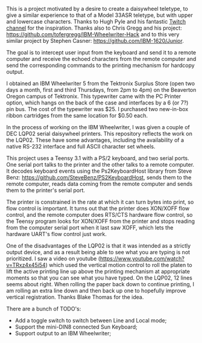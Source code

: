 This is a project motivated by a desire to create a daisywheel teletype, to give a
similar experience to that of a Model 33ASR teletype, but with upper and lowercase
characters. Thanks to Hugh Pyle and his fantastic [Twitch channel](https://www.twitch.tv/33asr) for the
inspiration.  Thanks also to Chris Gregg and his project:
https://github.com/tofergregg/IBM-Wheelwriter-Hack and to this very similar project
by Stephen Casner: https://github.com/IBM-1620/Junior.

The goal is to intercept user input from the keyboard and send it to a remote computer
and receive the echoed characters from the remote computer and send the corresponding
commands to the printing mechanism for hardcopy output.

I obtained an IBM Wheelwriter 5 from the Tektronix Surplus Store (open two days a month,
first and third Thursdays, from 2pm to 4pm) on the Beaverton Oregon campus of Tektronix.
This typewriter came with the PC Printer option, which hangs on the back of the case
and interfaces by a 6 (or 7?) pin bus. The cost of the typewriter was $25. I purchased
two new-in-box ribbon cartridges from the same location for $0.50 each.

In the process of working on the IBM Wheelwriter, I was given a couple of DEC LQP02 serial
daisywheel printers. This repository reflects the work on the LQP02.  These have some advantages,
including the availability of a native RS-232 interface and full ASCII character set wheels.

This project uses a Teensy 3.1 with a PS/2 keyboard, and two serial ports.  One serial port
talks to the printer and the other talks to a remote computer.  It decodes keyboard events using
the Ps2KeyboardHost library from Steve Benz: https://github.com/SteveBenz/PS2KeyboardHost,
sends them to the remote computer, reads data coming from the remote computer and sends them
to the printer's serial port.

The printer is constrained in the rate at which it can turn bytes into print, so flow control
is important. It turns out that the printer does XON/XOFF flow control, and the remote computer
does RTS/CTS hardware flow control, so the Teensy program looks for XON/XOFF from the printer
and stops reading from the computer serial port when it last saw XOFF, which lets the hardware
UART's flow control just work.

One of the disadvantages of the LQP02 is that it was intended as a strictly output device, and
as a result being able to see what you are typing is not prioritized.  I saw a video on youtube
(https://www.youtube.com/watch?v=TRxz4x45i54) which used the vertical motion control to roll
the platen to lift the active printing line up above the printing mechanism at appropriate
moments so that you can see what you have typed.  On the LQP02, 12 lines seems about right.
When rolling the paper back down to continue printing, I am rolling an extra line down and then
back up one to hopefully improve vertical registration.  Thanks Blake Thomas for the idea.

There are a bunch of TODO's:

 * Add a toggle switch to switch between Line and Local mode;
 * Support the mini-DIN8 connected Sun Keyboard;
 * Support output to an IBM Wheelwriter;
